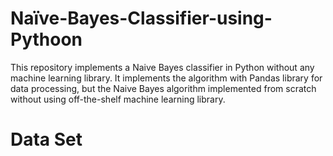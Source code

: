 # Naïve-Bayes-Classifier-using-Pythoon
This repository implements a Naive Bayes classifier in Python without any machine learning library. It implements the algorithm with Pandas library for data processing, but the Naive Bayes algorithm implemented from scratch without using off-the-shelf machine learning library.

# Data Set
